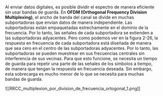 Al enviar datos digitales, es posible dividir el espectro de manera eficiente sin usar bandas de guarda. En **OFDM (Orthogonal Frequency Division Multiplexing)**, el ancho de banda del canal se divide en muchas subportadoras que envían datos de manera independiente. Las subportadoras están empaquetadas estrechamente en el dominio de la frecuencia. Por lo tanto, las señales de cada subportadora se extienden a las subportadoras adyacentes. Pero como podemos ver en la figura 2-26, la respuesta en frecuencia de cada subportadora está diseñada de manera que sea cero en el centro de las subportadoras adyacentes. Por lo tanto, las subportadoras se pueden muestrear en sus frecuencias centrales sin interferencia de sus vecinas. Para que esto funcione, se necesita un tiempo de guarda para repetir una parte de las señales de los símbolos a tiempo, de manera que tengan la respuesta en frecuencia deseada. Sin embargo, esta sobrecarga es mucho menor de lo que se necesita para muchas bandas de guarda.

![[RRCC_multiplexion_por_division_de_frecuencia_ortogonal_1.png]]